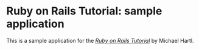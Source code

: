 # Ruby on Rails Tutorial: sample application

This is a sample application for 
the [*Ruby on Rails Tutorial*](http://railstutorial.org)
by Michael Hartl.
